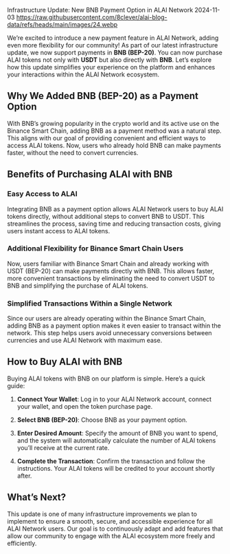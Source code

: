 Infrastructure Update: New BNB Payment Option in ALAI Network
2024-11-03
https://raw.githubusercontent.com/8clever/alai-blog-data/refs/heads/main/images/24.webp

We’re excited to introduce a new payment feature in ALAI Network, adding even more flexibility for our community! As part of our latest infrastructure update, we now support payments in **BNB (BEP-20)**. You can now purchase ALAI tokens not only with **USDT** but also directly with **BNB**. Let’s explore how this update simplifies your experience on the platform and enhances your interactions within the ALAI Network ecosystem.

## Why We Added BNB (BEP-20) as a Payment Option

With BNB’s growing popularity in the crypto world and its active use on the Binance Smart Chain, adding BNB as a payment method was a natural step. This aligns with our goal of providing convenient and efficient ways to access ALAI tokens. Now, users who already hold BNB can make payments faster, without the need to convert currencies.

## Benefits of Purchasing ALAI with BNB

### Easy Access to ALAI
Integrating BNB as a payment option allows ALAI Network users to buy ALAI tokens directly, without additional steps to convert BNB to USDT. This streamlines the process, saving time and reducing transaction costs, giving users instant access to ALAI tokens.

### Additional Flexibility for Binance Smart Chain Users

Now, users familiar with Binance Smart Chain and already working with USDT (BEP-20) can make payments directly with BNB. This allows faster, more convenient transactions by eliminating the need to convert USDT to BNB and simplifying the purchase of ALAI tokens.

### Simplified Transactions Within a Single Network

Since our users are already operating within the Binance Smart Chain, adding BNB as a payment option makes it even easier to transact within the network. This step helps users avoid unnecessary conversions between currencies and use ALAI Network with maximum ease.

## How to Buy ALAI with BNB

Buying ALAI tokens with BNB on our platform is simple. Here’s a quick guide:

1. **Connect Your Wallet**: Log in to your ALAI Network account, connect your wallet, and open the token purchase page.

2. **Select BNB (BEP-20)**: Choose BNB as your payment option.

3. **Enter Desired Amount**: Specify the amount of BNB you want to spend, and the system will automatically calculate the number of ALAI tokens you’ll receive at the current rate.

4. **Complete the Transaction**: Confirm the transaction and follow the instructions. Your ALAI tokens will be credited to your account shortly after.

## What’s Next?

This update is one of many infrastructure improvements we plan to implement to ensure a smooth, secure, and accessible experience for all ALAI Network users. Our goal is to continuously adapt and add features that allow our community to engage with the ALAI ecosystem more freely and efficiently.
